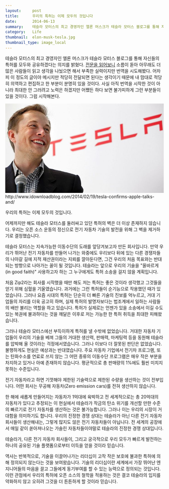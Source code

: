 ```yaml
---
layout:     post
title:      우리의 특허는 이제 모두의 것입니다
date:       2014-06-13
summary:    테슬라 모터스의 최고 경영자인 엘론 머스크가 테슬라 모터스 블로그를 통해 자신들의 특허를 모두와 공유하겠다는 의지를 밝혔다. 전문을 읽어보니 소름이 돋아 아무래도 더 많은 사람들이 읽고 생각을 나눴으면 해서 부족한 실력이지만 번역을 시도해봤다. 어차피 이 정도의 글이야 메시지만 적당히 전달되면 된다는 생각이기 때문에 내 맘대로 적당히 의역하고 편집하고 한 부분이 분명히 있을 것이다. 사실 아직 번역을 시작한 것이 아니라 최대한 안 그러려고 노력은 하겠지만 어쨌든 하다 보면 불가피하게 그런 부분들이 있을 것이다. 그럼 시작해본다.
category:	Life
thumbnail:	elon-musk-tesla.jpg
thumbnail_type: image_local
---
```


테슬라 모터스의 최고 경영자인 엘론 머스크가 테슬라 모터스 블로그를 통해 자신들의 특허를 모두와 공유하겠다는 의지를 밝혔다. [전문을 읽어보니](http://www.teslamotors.com/blog/all-our-patent-are-belong-you) 소름이 돋아 아무래도 더 많은 사람들이 읽고 생각을 나눴으면 해서 부족한 실력이지만 번역을 시도해봤다. 어차피 이 정도의 글이야 메시지만 적당히 전달되면 된다는 생각이기 때문에 내 맘대로 적당히 의역하고 편집하고 한 부분이 분명히 있을 것이다. 사실 아직 번역을 시작한 것이 아니라 최대한 안 그러려고 노력은 하겠지만 어쨌든 하다 보면 불가피하게 그런 부분들이 있을 것이다. 그럼 시작해본다.

<p class="center-align">
	<img src="/images/elon-musk-tesla.jpg">
	<span class="caption">http://www.idownloadblog.com/2014/02/19/tesla-confirms-apple-talks-and/</span>
</p>

우리의 특허는 이제 모두의 것입니다.

어제까지만 해도 테슬라 모터스를 둘러싸고 있던 특허의 벽은 더 이상 존재하지 않습니다. 우리는 오픈 소스 운동의 정신으로 전기 자동차 기술의 발전을 위해 그 벽을 제거하기로 결정했습니다.

테슬라 모터스는 지속가능한 이동수단의 도래를 앞당겨보고자 만든 회사입니다. 만약 우리가 뛰어난 전기 자동차를 만들어 나가는 와중에도 우리보다 뒤에 있는 다른 경쟁자들의 나아갈 길에 지적 재산권이라는 지뢰를 깔아둔다면, 그건 우리의 처음 목표와는 반대되는 방향으로 나아가는 꼴이 될 것입니다. 테슬라는 앞으로 우리의 기술을 "올바르게(in good faith)" 사용하고자 하는 그 누구에게도 특허 소송을 걸지 않을 계획입니다.

처음 Zip2라는 회사를 시작했을 때만 해도 저는 특허는 좋은 것이라 생각했고 그것들을 얻기 위해 심혈을 기울였습니다. 과거에는 그런 특허들이 순기능으로 작용했던 때가 있었습니다. 그러나 요즘 시대의 특허는 단순히 더 빠른 기술의 진보를 억누르고, 거대 기업들의 자리를 더욱 공고히 하며, 실제 특허의 발명자보다는 법조계에서 일하는 사람들의 배만 불리는 역할을 하고 있습니다. 특허가 실제로는 언젠가 있을 소송에서 이길 수도 있는 복권에 불과하다는 것을 깨달은 이후로 저는 가능한 한 특허 취득을 최대한 피해왔습니다.

그러나 테슬라 모터스에선 부득이하게 특허를 낼 수밖에 없었습니다. 거대한 자동차 기업들이 우리의 기술을 베껴 그들의 거대한 생산력, 판매력, 마케팅력 등을 동원해 테슬라를 압박해 올 것이라는 걱정에서였습니다. 그러나 이보다 더 잘못된 판단은 없었습니다. 불행하게도 현실은 예상과는 반대였습니다. 주요 자동차 기업에서 전기차 프로그램, 또는 탄화수소를 연료로 쓰지 않는 그 어떤 종류의 이동수단 프로그램은 매우 작은 부분을 차지하고 있거나 아예 존재하지 않습니다. 평균적으로 총 판매량의 1%에도 훨씬 미치지 못하는 수준입니다.

전기 자동차라고 하면 기껏해야 제한된 기술력으로 제한된 수량을 생산하는 것이 전부입니다. 어떤 회사는 무공해 자동차(Zero emission cars)를 전혀 생산하지 않습니다.

한 해에 새롭게 만들어지는 자동차가 1억대에 육박하고 전 세계적으로는 총 20억대의 자동차가 있다고 추정되는 이 현실에서 테슬라가 작금의 탄소 위기를 개선할 만한 수준의 빠르기로 전기 자동차를 생산하는 것은 불가능합니다. 그러나 이는 우리의 시장이 거대함을 의미하기도 합니다. 우리의 진정한 경쟁 상대는 테슬라가 아닌 다른 전기 자동차 회사들이 생산해내는, 그렇게 많지도 않은 전기 자동차들이 아닙니다. 전 세계의 공장에서 매일 같이 쏟아져나오는 가솔린 자동차들이야말로 테슬라의 진정한 경쟁 상대입니다.

테슬라가, 다른 전기 자동차 회사들이, 그리고 궁극적으로 우리 모두가 빠르게 발전하는 하나의 공유된 기술 플랫폼으로부터 이득을 얻을 것이라 믿습니다.

역사는 반복적으로, 기술을 이끌어나가는 리더십이 고작 작은 보호에 불과한 특허에 의해 정의되지 않는다는 것을 보여왔습니다. 기술의 리더십이란 세계에서 가장 뛰어난 엔지니어들의 마음을 끌고 그들에게 동기부여를 할 수 있는 능력으로 정의되는 것입니다. 이런 관점에서 우리의 특허에 오픈 소스의 철학을 적용하는 것은 결코 테슬라의 입지를 약화하지 않고 오히려 그것을 더 튼튼하게 할 것이라 믿습니다.